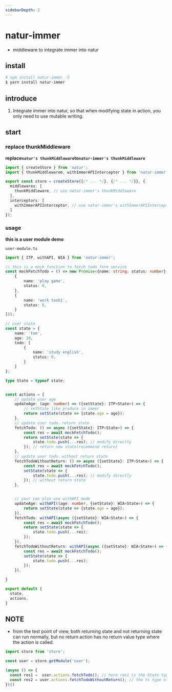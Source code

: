 ```yaml
---
sidebarDepth: 2
---
```


# natur-immer
- middleware to integrate immer into natur


## install

```bash
# npm install natur-immer -S
$ yarn install natur-immer
```

## introduce

1. Integrate immer into natur, so that when modifying state in action, you only need to use mutable writing.

## start


### replace thunkMiddleware

**replace`natur's thunkMiddleware`to`natur-immer's thunkMiddleware`**

```ts {2,6,9}
import { createStore } from 'natur';
import { thunkMiddlewarem, withImmerAPIInterceptor } from 'natur-immer';

export const store = createStore({/* ... */}, {/* ... */}}, {
  middlewares: [
    thunkMiddleware, // use natur-immer's thunkMiddleware
  ],
  interceptors: [
    withImmerAPIInterceptor, // use natur-immer's withImmerAPIInterceptor
  ]
});
```

### usage

**this is a user module demo**

`user-module.ts`
```ts
import { ITP, withAPI, WIA } from 'natur-immer';

// this is a mock function to fetch todo form service
const mockFetchTodo = () => new Promise<{name: string; status: number}[]>(res => res([
    {
        name: 'play game',
        status: 0,
    },
    {
        name: 'work task1',
        status: 0,
    }
]));

// user state
const state = {
    name: 'tom',
    age: 10,
    todo: [
        {
            name: 'study english',
            status: 0,
        }
    ]
};

type State = typeof state;


const actions = {
    // update user age
    updateAge: (age: number) => ({setState}: ITP<State>) => {
        // setState like produce in immer
        return setState(state => {state.age = age});
    },
    // update user todo，return state
    fetchTodo: () => async ({setState}: ITP<State>) => {
        const res = await mockFetchTodo();
        return setState(state => {
            state.todo.push(...res); // modify directly
        }); // return new state(recommend return)
    },
    // update user todo，without return state
    fetchTodoWithoutReturn: () => async ({setState}: ITP<State>) => {
        const res = await mockFetchTodo();
        setState(state => {
            state.todo.push(...res); // modify directly
        }); // without return state
    },


    // your can also use withAPI mode
    updateAge: withAPI((age: number, {setState}: WIA<State>) => {
        return setState(state => {state.age = age});
    }),
    fetchTodo: withAPI(async ({setState}: WIA<State>) => {
        const res = await mockFetchTodo();
        return setState(state => {
            state.todo.push(...res);
        });
    }),
    fetchTodoWithoutReturn: withAPI(async ({setState}: WIA<State>) => {
        const res = await mockFetchTodo();
        setState(state => {
            state.todo.push(...res);
        });
    }),

}

export default {
  state,
  actions,
}
```

## NOTE

- from the test point of view, both returning state and not returning state can run normally, but no return action has no return value type where the action is called.
```ts
import store from 'store';

const user = store.getModule('user');

(async () => {
  const res1 =  user.actions.fetchTodo(); // here res1 is the State type of the user module
  const res2 = user.actions.fetchTodoWithoutReturn(); // the ts type of res2 here is the undefined type
})()

```

